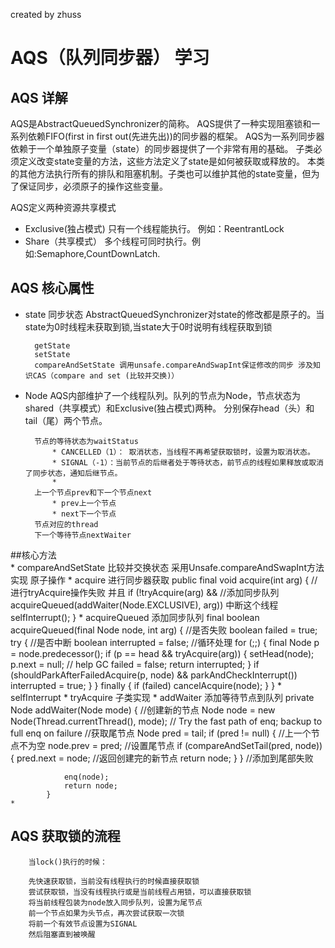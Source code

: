 created by zhuss


# AQS（队列同步器） 学习

## AQS 详解

 AQS是AbstractQueuedSynchronizer的简称。 AQS提供了一种实现阻塞锁和一系列依赖FIFO(first in first out(先进先出))的同步器的框架。
 AQS为一系列同步器依赖于一个单独原子变量（state）的同步器提供了一个非常有用的基础。
 子类必须定义改变state变量的方法，这些方法定义了state是如何被获取或释放的。
 本类的其他方法执行所有的排队和阻塞机制。子类也可以维护其他的state变量，但为了保证同步，必须原子的操作这些变量。
 
 AQS定义两种资源共享模式
 * Exclusive(独占模式) 只有一个线程能执行。 例如：ReentrantLock
 * Share（共享模式） 多个线程可同时执行。例如:Semaphore,CountDownLatch.

## AQS 核心属性

* state 同步状态 AbstractQueuedSynchronizer对state的修改都是原子的。当state为0时线程未获取到锁,当state大于0时说明有线程获取到锁

        getState
        setState
        compareAndSetState 调用unsafe.compareAndSwapInt保证修改的同步 涉及知识CAS（compare and set (比较并交换)）
        
* Node AQS内部维护了一个线程队列。队列的节点为Node，节点状态为shared（共享模式）和Exclusive(独占模式)两种。
    分别保存head（头）和tail（尾）两个节点。
        
        节点的等待状态为waitStatus
            * CANCELLED（1）： 取消状态，当线程不再希望获取锁时，设置为取消状态。
            * SIGNAL（-1）：当前节点的后继者处于等待状态，前节点的线程如果释放或取消了同步状态，通知后继节点。
            * 
        上一个节点prev和下一个节点next
            * prev上一个节点
            * next下一个节点
        节点对应的thread
        下一个等待节点nextWaiter
##核心方法        
    * compareAndSetState 比较并交换状态 采用Unsafe.compareAndSwapInt方法实现 原子操作
    * acquire 进行同步器获取
            public final void acquire(int arg) {
                //进行tryAcquire操作失败 并且
                if (!tryAcquire(arg) &&
                    //添加同步队列
                    acquireQueued(addWaiter(Node.EXCLUSIVE), arg))
                    中断这个线程
                    selfInterrupt();
            }
    * acquireQueued 添加同步队列
                final boolean acquireQueued(final Node node, int arg) {
                    //是否失败
                    boolean failed = true;
                    try {
                        //是否中断
                        boolean interrupted = false;
                        //循环处理
                        for (;;) {
                            final Node p = node.predecessor();
                            if (p == head && tryAcquire(arg)) {
                                setHead(node);
                                p.next = null; // help GC
                                failed = false;
                                return interrupted;
                            }
                            if (shouldParkAfterFailedAcquire(p, node) &&
                                parkAndCheckInterrupt())
                                interrupted = true;
                        }
                    } finally {
                        if (failed)
                            cancelAcquire(node);
                    }
                }
    * selfInterrupt
    * tryAcquire 子类实现
    * addWaiter 添加等待节点到队列
           private Node addWaiter(Node mode) {
                //创建新的节点
                Node node = new Node(Thread.currentThread(), mode);
                // Try the fast path of enq; backup to full enq on failure
                //获取尾节点
                Node pred = tail;
                if (pred != null) {
                    //上一个节点不为空
                    node.prev = pred;
                    //设置尾节点
                    if (compareAndSetTail(pred, node)) {
                        pred.next = node;
                        //返回创建完的新节点
                        return node;
                    }
                }
                //添加到尾部失败
                
                enq(node);
                return node;
            }
    *
        
        
## AQS 获取锁的流程

        当lock()执行的时候：
        
        先快速获取锁，当前没有线程执行的时候直接获取锁
        尝试获取锁，当没有线程执行或是当前线程占用锁，可以直接获取锁
        将当前线程包装为node放入同步队列，设置为尾节点
        前一个节点如果为头节点，再次尝试获取一次锁
        将前一个有效节点设置为SIGNAL
        然后阻塞直到被唤醒











